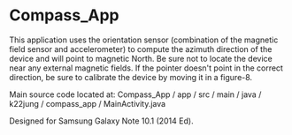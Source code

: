 # Compass_App

This application uses the orientation sensor (combination of the magnetic field sensor and accelerometer) 
to compute the azimuth direction of the device and will point to magnetic North. Be sure not to locate 
the device near any external magnetic fields. If the pointer doesn't point in the correct direction,
be sure to calibrate the device by moving it in a figure-8.

Main source code located at: Compass_App / app / src / main / java / k22jung / compass_app / MainActivity.java

Designed for Samsung Galaxy Note 10.1 (2014 Ed).
